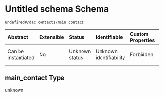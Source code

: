 # Untitled schema Schema

```txt
undefined#/dac_contacts/main_contact
```



| Abstract            | Extensible | Status         | Identifiable            | Custom Properties | Additional Properties | Access Restrictions | Defined In                                                                                      |
| :------------------ | :--------- | :------------- | :---------------------- | :---------------- | :-------------------- | :------------------ | :---------------------------------------------------------------------------------------------- |
| Can be instantiated | No         | Unknown status | Unknown identifiability | Forbidden         | Allowed               | none                | [DAC-valid-1.json\*](../../../schemas/validation_tests/DAC-valid-1.json "open original schema") |

## main\_contact Type

unknown

